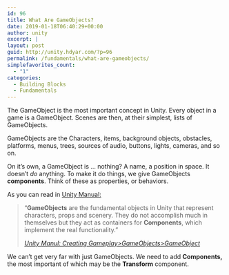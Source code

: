 ```yaml
---
id: 96
title: What Are GameObjects?
date: 2019-01-18T06:40:29+00:00
author: unity
excerpt: |
layout: post
guid: http://unity.hdyar.com/?p=96
permalink: /fundamentals/what-are-gameobjects/
simplefavorites_count:
  - "1"
categories:
  - Building Blocks
  - Fundamentals
---
```

 

The GameObject is the most important concept in Unity. Every object in a game is a GameObject. Scenes are then, at their simplest, lists of GameObjects. 

GameObjects are the Characters, items, background objects, obstacles, platforms, menus, trees, sources of audio, buttons, lights, cameras, and so on.

On it&#8217;s own, a GameObject is &#8230; nothing? A name, a position in space. It doesn&#8217;t _do_ anything. To make it do things, we give GameObjects **components**. Think of these as properties, or behaviors. 

As you can read in [Unity Manual:](https://docs.unity3d.com/Manual/class-GameObject.html) 

<blockquote class="wp-block-quote">
  <p>
    &#8220;<strong>GameObjects</strong> are the fundamental objects in Unity that represent characters, props and scenery. They do not accomplish much in themselves but they act as containers for <strong>Components</strong>, which implement the real functionality.&#8221;
  </p>
  
  <cite><a href="https://docs.unity3d.com/Manual/class-GameObject.html">Unity Manul: Creating Gameplay>GameObjects>GameObject</a></cite>
</blockquote>

We can&#8217;t get very far with just GameObjects. We need to add **Components,** the most important of which may be the **Transform** component.